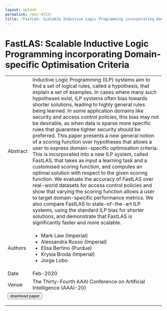 ```yaml
---
layout: splash
permalink: /doc-4723/
title: "FastLAS: Scalable Inductive Logic Programming incorporating Domain-specific Optimisation Criteria"
---
```


# FastLAS: Scalable Inductive Logic Programming incorporating Domain-specific Optimisation Criteria

<table>
    <tbody>
    <tr>
        <td>Abstract</td>
        <td>Inductive Logic Programming (ILP) systems aim to find a set of logical rules, called a hypothesis, that explain a set of examples. In cases where many such hypotheses exist, ILP systems often bias towards shorter solutions, leading to highly general rules being learned. In some application domains like security and access control policies, this bias may not be desirable, as when data is sparse more specific rules that guarantee tighter security should be preferred. This paper presents a new general notion of a scoring function over hypotheses that allows a user to express domain-specific optimisation criteria. This is incorporated into a new ILP system, called FastLAS, that takes as input a learning task and a customised scoring function, and computes an optimal solution with respect to the given scoring function. We evaluate the accuracy of FastLAS over real-world datasets for access control policies and show that varying the scoring function allows a user to target domain-specific performance metrics. We also compare FastLAS to state-of-the-art ILP systems, using the standard ILP bias for shorter solutions, and demonstrate that FastLAS is significantly faster and more scalable.</td>
    </tr>
    <tr>
        <td>Authors</td>
        <td>
            <ul>
                <li>Mark Law (Imperial)</li>
                <li>Alessandra Russo (Imperial)</li>
                <li>Elisa Bertino (Purdue)</li>
                <li>Krysia Broda (Imperial)</li>
                <li>Jorge Lobo</li>
            </ul>
        </td>
    </tr>
    <tr>
        <td>Date</td>
        <td>Feb-2020</td>
    </tr>
    <tr>
        <td>Venue</td>
        <td>The Thirty-Fourth AAAI Conference on Artificial Intelligence (AAAI-20)</td>
    </tr>
        <tr>
            <td colspan="2">
                <form method="get" action="https://ibm.box.com/v/doc-4723-paper">
                    <button type="submit">download paper</button>
                </form>
            </td>
        </tr>
    </tbody>
</table>
